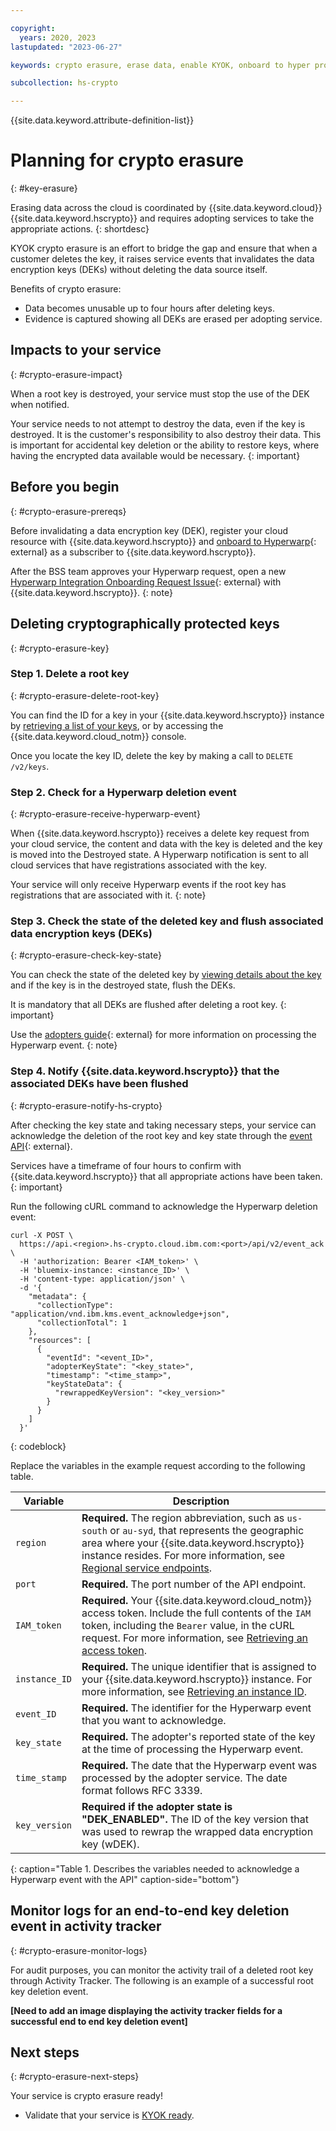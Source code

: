 ```yaml
---

copyright:
  years: 2020, 2023
lastupdated: "2023-06-27"

keywords: crypto erasure, erase data, enable KYOK, onboard to hyper protect crypto services, hpcs onboarding, internal, key registration, KYOK

subcollection: hs-crypto

---
```


{{site.data.keyword.attribute-definition-list}}



# Planning for crypto erasure
{: #key-erasure}

Erasing data across the cloud is coordinated by {{site.data.keyword.cloud}} {{site.data.keyword.hscrypto}} and requires adopting services to take the appropriate actions.
{: shortdesc}

KYOK crypto erasure is an effort to bridge the gap and ensure that when a customer deletes the key, it raises service events that invalidates the data encryption keys (DEKs) without deleting the data source itself. 

Benefits of crypto erasure:

- Data becomes unusable up to four hours after deleting keys.
- Evidence is captured showing all DEKs are erased per adopting service.

## Impacts to your service
{: #crypto-erasure-impact}

When a root key is destroyed, your service must stop the use of the DEK when notified.

Your service needs to not attempt to destroy the data, even if the key is destroyed. It is the customer's responsibility to also destroy their data. This is important for accidental key deletion or the ability to restore keys, where having the encrypted data available would be necessary.
{: important}

## Before you begin
{: #crypto-erasure-prereqs}

Before invalidating a data encryption key (DEK), register your cloud resource with {{site.data.keyword.hscrypto}} and
[onboard to Hyperwarp](/docs/get-coding?topic=get-coding-hyperwarp){: external}
as a subscriber to {{site.data.keyword.hscrypto}}.

After the BSS team approves your Hyperwarp request, open a new [Hyperwarp Integration Onboarding Request Issue](https://github.ibm.com/kms/customer-issues/blob/master/.github/ISSUE_TEMPLATE/hyperwarp-integration-onboard-request.md){: external}
with {{site.data.keyword.hscrypto}}.
{: note}

## Deleting cryptographically protected keys
{: #crypto-erasure-key}

### Step 1. Delete a root key
{: #crypto-erasure-delete-root-key}

You can find the ID for a key in your {{site.data.keyword.hscrypto}} instance by [retrieving a list of your keys](/docs/hs-crypto?topic=hs-crypto-view-keys), or by accessing the {{site.data.keyword.cloud_notm}} console.

Once you locate the key ID, delete the key by making a call to `DELETE /v2/keys`.

### Step 2. Check for a Hyperwarp deletion event
{: #crypto-erasure-receive-hyperwarp-event}

When {{site.data.keyword.hscrypto}} receives a delete key request from your cloud service, the content and data with the key is deleted and the key is moved into the Destroyed state. A Hyperwarp notification is sent to all cloud services that have registrations associated with the key.

Your service will only receive Hyperwarp events if the root key has registrations that are associated with it.
{: note}

### Step 3. Check the state of the deleted key and flush associated data encryption keys (DEKs)
{: #crypto-erasure-check-key-state}

You can check the state of the deleted key by [viewing details about the key](/docs/hs-crypto?topic=hs-crypto-view-key-details#view-key-details-api) and if the key is in the destroyed state, flush the DEKs.

It is mandatory that all DEKs are flushed after deleting a root key.
{: important}

Use the [adopters guide](https://github.ibm.com/kms/Adopter_services/blob/master/src/github.ibm.com/skms/key-protect/event_processor.go){: external} for more information on processing the Hyperwarp event.
{: note}

### Step 4. Notify {{site.data.keyword.hscrypto}} that the associated DEKs have been flushed
{: #crypto-erasure-notify-hs-crypto}

After checking the key state and taking necessary steps, your service can acknowledge the deletion of the root key and key state through the [event API](/apidocs/hs-crypto#eventacknowledge){: external}.

Services have a timeframe of four hours to confirm with {{site.data.keyword.hscrypto}} that all appropriate actions have been taken.
{: important}

Run the following cURL command to acknowledge the Hyperwarp deletion event:

```cURL
curl -X POST \
  https://api.<region>.hs-crypto.cloud.ibm.com:<port>/api/v2/event_ack \
  -H 'authorization: Bearer <IAM_token>' \
  -H 'bluemix-instance: <instance_ID>' \
  -H 'content-type: application/json' \
  -d '{
    "metadata": {
      "collectionType": "application/vnd.ibm.kms.event_acknowledge+json",
      "collectionTotal": 1
    },
    "resources": [
      {
        "eventId": "<event_ID>",
        "adopterKeyState": "<key_state>",
        "timestamp": "<time_stamp>",
        "keyStateData": {
          "rewrappedKeyVersion": "<key_version>"
        }
      }
    ]
  }'
```
{: codeblock}

Replace the variables in the example request according to the following table.

| Variable | Description |
| --- | --- |
| `region` | **Required.** The region abbreviation, such as `us-south` or `au-syd`, that represents the geographic area where your {{site.data.keyword.hscrypto}} instance resides. For more information, see [Regional service endpoints](/docs/hs-crypto?topic=hs-crypto-regions#service-endpoints). |
| `port` | **Required.** The port number of the API endpoint. |
| `IAM_token` | **Required.** Your {{site.data.keyword.cloud_notm}} access token. Include the full contents of the `IAM` token, including the `Bearer` value, in the cURL request. For more information, see [Retrieving an access token](/docs/hs-crypto?topic=hs-crypto-retrieve-access-token). |
| `instance_ID` | **Required.** The unique identifier that is assigned to your {{site.data.keyword.hscrypto}} instance. For more information, see [Retrieving an instance ID](/docs/hs-crypto?topic=hs-crypto-retrieve-instance-ID). |
| `event_ID` | **Required.** The identifier for the Hyperwarp event that you want to acknowledge. |
| `key_state` | **Required.** The adopter's reported state of the key at the time of processing the Hyperwarp event. |
| `time_stamp` | **Required.** The date that the Hyperwarp event was processed by the adopter service. The date format follows RFC 3339. |
| `key_version` | **Required if the adopter state is "DEK_ENABLED".** The ID of the key version that was used to rewrap the wrapped data encryption key (wDEK). |
{: caption="Table 1. Describes the variables needed to acknowledge a Hyperwarp event with the API" caption-side="bottom"}

## Monitor logs for an end-to-end key deletion event in activity tracker
{: #crypto-erasure-monitor-logs}

For audit purposes, you can monitor the activity trail of a deleted root key through Activity Tracker. The following is an example of a successful root key deletion event.

**[Need to add an image displaying the activity tracker fields for a successful end to end key deletion event]**

## Next steps
{: #crypto-erasure-next-steps}

Your service is crypto erasure ready! 

- Validate that your service is [KYOK ready](/docs/hs-crypto?topic=hs-crypto-kyok-cheatsheet#kyok-required-actions).
